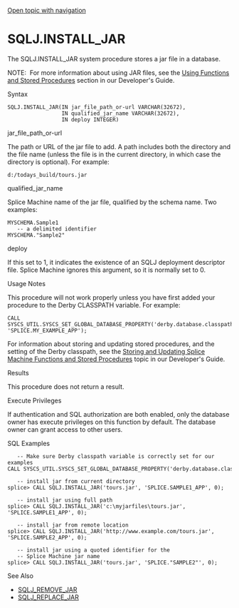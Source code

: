 [Open topic with navigation](../../../index.html#Shared/SQLReference/BuiltInSysProcs/SQLJInstallJar.html)

<a href="" id="BuiltInSysProcs.SQLJInstallJar"></a>[]()SQLJ.INSTALL\_JAR
========================================================================

The <span class="CodeFont">SQLJ.INSTALL\_JAR</span> system procedure stores a jar file in a database.

<span class="autonumber"><span class="noteAutoNum">NOTE:  </span></span>For more information about using JAR files, see the [Using Functions and Stored Procedures](../../Developers/FcnsAndProcs/Intro.FcnsAndProcs.html) section in our <span class="ItalicFont">Developer's Guide</span>.

Syntax

``` FcnSyntax
SQLJ.INSTALL_JAR(IN jar_file_path_or-url VARCHAR(32672),
                 IN qualified_jar_name VARCHAR(32672),
                 IN deploy INTEGER)
```

jar\_file\_path\_or-url

The path or URL of the jar file to add. A path includes both the directory and the file name (unless the file is in the current directory, in which case the directory is optional). For example:

``` Example
d:/todays_build/tours.jar
```

qualified\_jar\_name

Splice Machine name of the jar file, qualified by the schema name. Two examples:

``` Example
MYSCHEMA.Sample1
   -- a delimited identifier
MYSCHEMA."Sample2"
```

deploy

If this set to <span class="CodeFont">1</span>, it indicates the existence of an SQLJ deployment descriptor file. Splice Machine ignores this argument, so it is normally set to <span class="CodeFont">0</span>.

Usage Notes

This procedure will not work properly unless you have first added your procedure to the Derby CLASSPATH variable. For example:

``` Example
CALL SYSCS_UTIL.SYSCS_SET_GLOBAL_DATABASE_PROPERTY('derby.database.classpath', 'SPLICE.MY_EXAMPLE_APP');
```

For information about storing and updating stored procedures, and the setting of the Derby classpath, see the [Storing and Updating Splice Machine Functions and Stored Procedures](../../Developers/FcnsAndProcs/StoringAndUpdatingFcnsAndProcs.html) topic in our <span class="ItalicFont">Developer's Guide</span>.

Results

This procedure does not return a result.

Execute Privileges

If authentication and SQL authorization are both enabled, only the database owner has execute privileges on this function by default. The database owner can grant access to other users.

SQL Examples

``` Example
   -- Make sure Derby classpath variable is correctly set for our examples
CALL SYSCS_UTIL.SYSCS_SET_GLOBAL_DATABASE_PROPERTY('derby.database.classpath', 'SPLICE.SAMPLE1_APP:SPLICE.SAMPLE2');

   -- install jar from current directory
splice> CALL SQLJ.INSTALL_JAR('tours.jar', 'SPLICE.SAMPLE1_APP', 0);

   -- install jar using full path
splice> CALL SQLJ.INSTALL_JAR('c:\myjarfiles\tours.jar', 'SPLICE.SAMPLE1_APP', 0);

   -- install jar from remote location
splice> CALL SQLJ.INSTALL_JAR('http://www.example.com/tours.jar', 'SPLICE.SAMPLE2_APP', 0);

   -- install jar using a quoted identifier for the
   -- Splice Machine jar name
splice> CALL SQLJ.INSTALL_JAR('tours.jar', 'SPLICE."SAMPLE2"', 0);
```

See Also

-   [<span class="CodeFont">SQLJ\_REMOVE\_JAR</span>](SQLJRemoveJar.html)
-   [<span class="CodeFont">SQLJ\_REPLACE\_JAR</span>](SQLJReplaceJar.html)

 


